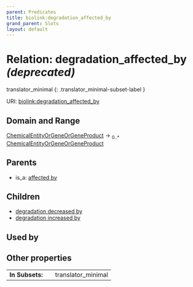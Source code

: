 ```yaml
---
parent: Predicates
title: biolink:degradation_affected_by
grand_parent: Slots
layout: default
---
```


# Relation: degradation_affected_by _(deprecated)_

translator_minimal
{: .translator_minimal-subset-label }




URI: [biolink:degradation_affected_by](https://w3id.org/biolink/vocab/degradation_affected_by)

## Domain and Range

[ChemicalEntityOrGeneOrGeneProduct](ChemicalEntityOrGeneOrGeneProduct.md) ->  <sub>0..\*</sub> [ChemicalEntityOrGeneOrGeneProduct](ChemicalEntityOrGeneOrGeneProduct.md)

## Parents

 *  is_a: [affected by](affected_by.md)

## Children

 *  [degradation decreased by](degradation_decreased_by.md)
 *  [degradation increased by](degradation_increased_by.md)

## Used by


## Other properties

|  |  |  |
| --- | --- | --- |
| **In Subsets:** | | translator_minimal |

